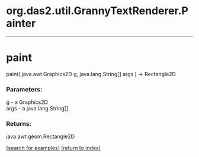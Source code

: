 # org.das2.util.GrannyTextRenderer.Painter



***
<a name="paint"></a>
# paint
paint( java.awt.Graphics2D g, java.lang.String[] args ) &rarr; Rectangle2D



### Parameters:
g - a Graphics2D
<br>args - a java.lang.String[]

### Returns:
java.awt.geom.Rectangle2D


<a href="https://github.com/autoplot/dev/search?q=paint&unscoped_q=paint">[search for examples]</a>
<a href="https://github.com/autoplot/documentation/blob/master/javadoc/index-all.md">[return to index]</a>

